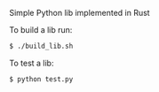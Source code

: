 Simple Python lib implemented in Rust

To build a lib run:

```bash
$ ./build_lib.sh
```

To test a lib:

```bash
$ python test.py
```